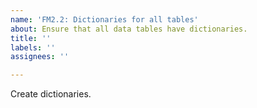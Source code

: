 ```yaml
---
name: 'FM2.2: Dictionaries for all tables'
about: Ensure that all data tables have dictionaries.
title: ''
labels: ''
assignees: ''

---
```


Create dictionaries.
